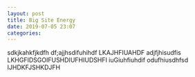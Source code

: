 ```yaml
---
layout: post
title: Big Site Energy
date: 2019-07-05 23:07 
categories: 
---
```

sdkjkahkfjkdfh
df;ajjhsdifuhihdf
LKAJHFIUAHDF
adjfjhisudfis
LKHGFIDSGOIFUSHDIUFHIUDSHFI
iuGiuhfiuhdif
odufhiusdhfsd
IJHDKFJSHKDJFH
